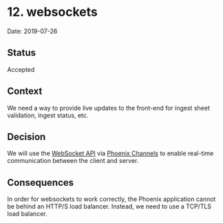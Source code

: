 # 12. websockets

Date: 2019-07-26

## Status

Accepted

## Context

We need a way to provide live updates to the front-end for ingest sheet validation,
ingest status, etc.

## Decision

We will use the [WebSocket API](https://www.w3.org/TR/websockets/) via [Phoenix Channels](https://hexdocs.pm/phoenix/channels.html) to enable real-time communication between the client and server.

## Consequences

In order for websockets to work correctly, the Phoenix application cannot be behind
an HTTP/S load balancer. Instead, we need to use a TCP/TLS load balancer.
